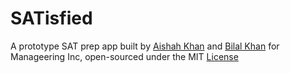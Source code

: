 # SATisfied


A prototype SAT prep app built by [Aishah Khan](https://github.com/AKhan-20) and [Bilal Khan](https://github.com/bkkaggle) for Manageering Inc, open-sourced under the MIT [License](https://github.com/bkkaggle/SATisfied/LICENSE)
